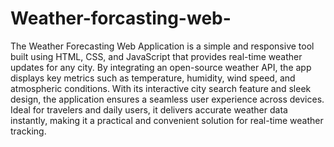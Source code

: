 # Weather-forcasting-web-
The Weather Forecasting Web Application is a simple and responsive tool built using HTML, CSS, and JavaScript that provides real-time weather updates for any city. By integrating an open-source weather API, the app displays key metrics such as temperature, humidity, wind speed, and atmospheric conditions. With its interactive city search feature and sleek design, the application ensures a seamless user experience across devices. Ideal for travelers and daily users, it delivers accurate weather data instantly, making it a practical and convenient solution for real-time weather tracking.
